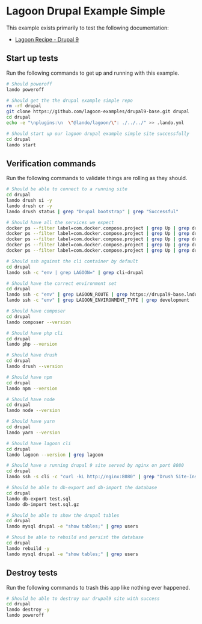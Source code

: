 Lagoon Drupal Example Simple
=======================

This example exists primarily to test the following documentation:

* [Lagoon Recipe - Drupal 9](https://docs.lando.dev/config/lagoon.html)

Start up tests
--------------

Run the following commands to get up and running with this example.

```bash
# Should poweroff
lando poweroff

# Should get the the drupal example simple repo
rm -rf drupal
git clone https://github.com/lagoon-examples/drupal9-base.git drupal
cd drupal
echo -e "\nplugins:\n  \"@lando/lagoon/\": ./../../" >> .lando.yml

# Should start up our lagoon drupal example simple site successfully
cd drupal
lando start
```

Verification commands
---------------------

Run the following commands to validate things are rolling as they should.

```bash
# Should be able to connect to a running site
cd drupal
lando drush si -y
lando drush cr -y
lando drush status | grep "Drupal bootstrap" | grep "Successful"

# Should have all the services we expect
docker ps --filter label=com.docker.compose.project | grep Up | grep drupal9base_nginx_1
docker ps --filter label=com.docker.compose.project | grep Up | grep drupal9base_mariadb_1
docker ps --filter label=com.docker.compose.project | grep Up | grep drupal9base_mailhog_1
docker ps --filter label=com.docker.compose.project | grep Up | grep drupal9base_php_1
docker ps --filter label=com.docker.compose.project | grep Up | grep drupal9base_cli_1

# Should ssh against the cli container by default
cd drupal
lando ssh -c "env | grep LAGOON=" | grep cli-drupal

# Should have the correct environment set
cd drupal
lando ssh -c "env" | grep LAGOON_ROUTE | grep https://drupal9-base.lndo.site
lando ssh -c "env" | grep LAGOON_ENVIRONMENT_TYPE | grep development

# Should have composer
cd drupal
lando composer --version

# Should have php cli
cd drupal
lando php --version

# Should have drush
cd drupal
lando drush --version

# Should have npm
cd drupal
lando npm --version

# Should have node
cd drupal
lando node --version

# Should have yarn
cd drupal
lando yarn --version

# Should have lagoon cli
cd drupal
lando lagoon --version | grep lagoon

# Should have a running drupal 9 site served by nginx on port 8080
cd drupal
lando ssh -s cli -c "curl -kL http://nginx:8080" | grep "Drush Site-Install"

# Should be able to db-export and db-import the database
cd drupal
lando db-export test.sql
lando db-import test.sql.gz

# Should be able to show the drupal tables
cd drupal
lando mysql drupal -e "show tables;" | grep users

# Shoud be able to rebuild and persist the database
cd drupal
lando rebuild -y
lando mysql drupal -e "show tables;" | grep users
```

Destroy tests
-------------

Run the following commands to trash this app like nothing ever happened.

```bash
# Should be able to destroy our drupal9 site with success
cd drupal
lando destroy -y
lando poweroff
```
